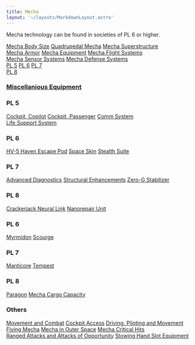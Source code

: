 ```yaml
---
title: Mecha
layout: '~/layouts/MarkdownLayout.astro'
---
```

Mecha technology can be found in societies of PL 6 or higher.

<div class="border-t border-slate-200 dark:border-slate-700">
  <!-- Row 1 -->
  <div class="flex flex-wrap border-b border-slate-200 dark:border-slate-700">
    <a href="/future.d20.srd/mecha/mecha.body.size" class="flex items-center h-16 px-4 hover:underline w-full lg:w-1/3">Mecha Body Size</a>
    <a href="/future.d20.srd/mecha/quadrupedal.mecha" class="flex items-center h-16 px-4 hover:underline w-full lg:w-1/3 border-t lg:border-t-0 lg:border-l border-slate-200 dark:border-slate-700">Quadrupedal Mecha</a>
    <a href="/future.d20.srd/mecha/mecha.superstructure" class="flex items-center h-16 px-4 hover:underline w-full lg:w-1/3 border-t lg:border-t-0 lg:border-l border-slate-200 dark:border-slate-700">Mecha Superstructure</a>
  </div>
  <!-- Row 2 -->
  <div class="flex flex-wrap border-b border-slate-200 dark:border-slate-700">
    <a href="/future.d20.srd/mecha/mecha.armor" class="flex items-center h-16 px-4 hover:underline w-full lg:w-1/3">Mecha Armor</a>
    <a href="/future.d20.srd/mecha/mecha.equipment" class="flex items-center h-16 px-4 hover:underline w-full lg:w-1/3 border-t lg:border-t-0 lg:border-l border-slate-200 dark:border-slate-700">Mecha Equipment</a>
    <a href="/future.d20.srd/mecha/mecha.flight.systems" class="flex items-center h-16 px-4 hover:underline w-full lg:w-1/3 border-t lg:border-t-0 lg:border-l border-slate-200 dark:border-slate-700">Mecha Flight Systems</a>
  </div>
  <!-- Row 3 (incomplete) -->
  <div class="flex flex-wrap border-b border-slate-200 dark:border-slate-700">
    <a href="/future.d20.srd/mecha/mecha.sensor.systems" class="flex items-center h-16 px-4 hover:underline w-full lg:w-1/3">Mecha Sensor Systems</a>
    <a href="/future.d20.srd/mecha/mecha.defense.systems" class="flex items-center h-16 px-4 hover:underline w-full lg:w-1/3 border-t lg:border-t-0 lg:border-l border-slate-200 dark:border-slate-700">Mecha Defense Systems</a>
  </div>
</div>

 <div class="border-t border-slate-200 dark:border-slate-700">
  <!-- Row 1 -->
  <div class="flex flex-wrap border-b border-slate-200 dark:border-slate-700">
    <a href="/future.d20.srd/mecha/mecha.weapons/mecha.weapons.progress.level.5" class="flex items-center h-16 px-4 hover:underline w-full lg:w-1/3">PL 5</a>
    <a href="/future.d20.srd/mecha/mecha.weapons/mecha.weapons.progress.level.6" class="flex items-center h-16 px-4 hover:underline w-full lg:w-1/3 border-t lg:border-t-0 lg:border-l border-slate-200 dark:border-slate-700">PL 6</a>
    <a href="/future.d20.srd/mecha/mecha.weapons/mecha.weapons.progress.level.7" class="flex items-center h-16 px-4 hover:underline w-full lg:w-1/3 border-t lg:border-t-0 lg:border-l border-slate-200 dark:border-slate-700">PL 7</a>
  </div>
  <!-- Row 2 (incomplete) -->
  <div class="flex flex-wrap border-b border-slate-200 dark:border-slate-700">
    <a href="/future.d20.srd/mecha/mecha.weapons/mecha.weapons.progress.level.8" class="flex items-center h-16 px-4 hover:underline w-full lg:w-1/3">PL 8</a>
  </div>
</div>

### [ Miscellanious Equipment ](/future.d20.srd/mecha/miscellanious.equipment)


### PL 5
<div class="border-t border-slate-200 dark:border-slate-700">
  <!-- Row 1 -->
  <div class="flex flex-wrap border-b border-slate-200 dark:border-slate-700">
    <a href="/future.d20.srd/mecha/miscellanious.equipment/cockpit.copilot" class="flex items-center h-16 px-4 hover:underline w-full lg:w-1/3">Cockpit, Copilot</a>
    <a href="/future.d20.srd/mecha/miscellanious.equipment/cockpit.passenger" class="flex items-center h-16 px-4 hover:underline w-full lg:w-1/3 border-t lg:border-t-0 lg:border-l border-slate-200 dark:border-slate-700">Cockpit, Passenger</a>
    <a href="/future.d20.srd/mecha/miscellanious.equipment/comm.system" class="flex items-center h-16 px-4 hover:underline w-full lg:w-1/3 border-t lg:border-t-0 lg:border-l border-slate-200 dark:border-slate-700">Comm System</a>
  </div>
  <!-- Row 2 -->
  <div class="flex flex-wrap border-b border-slate-200 dark:border-slate-700">
    <a href="/future.d20.srd/mecha/miscellanious.equipment/life.support.system" class="flex items-center h-16 px-4 hover:underline w-full lg:w-1/3">Life Support System</a>
  </div>
</div>

### PL 6
<div class="border-t border-slate-200 dark:border-slate-700">
  <div class="flex flex-wrap border-b border-slate-200 dark:border-slate-700">
    <a href="/future.d20.srd/mecha/miscellanious.equipment/hv5.haven.escape.pod" class="flex items-center h-16 px-4 hover:underline w-full lg:w-1/3">HV-5 Haven Escape Pod</a>
    <a href="/future.d20.srd/mecha/miscellanious.equipment/space.skin" class="flex items-center h-16 px-4 hover:underline w-full lg:w-1/3 border-t lg:border-t-0 lg:border-l border-slate-200 dark:border-slate-700">Space Skin</a>
    <a href="/future.d20.srd/mecha/miscellanious.equipment/stealth.suite" class="flex items-center h-16 px-4 hover:underline w-full lg:w-1/3 border-t lg:border-t-0 lg:border-l border-slate-200 dark:border-slate-700">Stealth Suite</a>
  </div>
</div>

### PL 7
<div class="border-t border-slate-200 dark:border-slate-700">
  <div class="flex flex-wrap border-b border-slate-200 dark:border-slate-700">
    <a href="/future.d20.srd/mecha/miscellanious.equipment/advanced.diagnostics" class="flex items-center h-16 px-4 hover:underline w-full lg:w-1/3">Advanced Diagnostics</a>
    <a href="/future.d20.srd/mecha/miscellanious.equipment/structural.enhancement" class="flex items-center h-16 px-4 hover:underline w-full lg:w-1/3 border-t lg:border-t-0 lg:border-l border-slate-200 dark:border-slate-700">Structural Enhancements</a>
    <a href="/future.d20.srd/mecha/miscellanious.equipment/zero.g.stabilizer" class="flex items-center h-16 px-4 hover:underline w-full lg:w-1/3 border-t lg:border-t-0 lg:border-l border-slate-200 dark:border-slate-700">Zero-G Stabilizer</a>
  </div>
</div>

### PL 8
<div class="border-t border-slate-200 dark:border-slate-700">
  <div class="flex flex-wrap border-b border-slate-200 dark:border-slate-700">
    <a href="/future.d20.srd/mecha/miscellanious.equipment/crackerjack.neural.link" class="flex items-center h-16 px-4 hover:underline w-full lg:w-1/3">Crackerjack Neural Link</a>
    <a href="/future.d20.srd/mecha/miscellanious.equipment/nanorepair.unit" class="flex items-center h-16 px-4 hover:underline w-full lg:w-1/3 border-t lg:border-t-0 lg:border-l border-slate-200 dark:border-slate-700">Nanorepair Unit</a>
  </div>
</div>

### PL 6
<div class="border-t border-slate-200 dark:border-slate-700">
  <div class="flex flex-wrap border-b border-slate-200 dark:border-slate-700">
    <a href="/future.d20.srd/mecha/sample.mecha/myrmidon" class="flex items-center h-16 px-4 hover:underline w-full lg:w-1/3">Myrmidon</a>
    <a href="/future.d20.srd/mecha/sample.mecha/scourge" class="flex items-center h-16 px-4 hover:underline w-full lg:w-1/3 border-t lg:border-t-0 lg:border-l border-slate-200 dark:border-slate-700">Scourge</a>
  </div>
</div>

### PL 7
<div class="border-t border-slate-200 dark:border-slate-700">
  <div class="flex flex-wrap border-b border-slate-200 dark:border-slate-700">
    <a href="/future.d20.srd/mecha/sample.mecha/manticore" class="flex items-center h-16 px-4 hover:underline w-full lg:w-1/3">Manticore</a>
    <a href="/future.d20.srd/mecha/sample.mecha/tempest" class="flex items-center h-16 px-4 hover:underline w-full lg:w-1/3 border-t lg:border-t-0 lg:border-l border-slate-200 dark:border-slate-700">Tempest</a>
  </div>
</div>


### PL 8
<div class="border-t border-slate-200 dark:border-slate-700">
  <div class="flex flex-wrap border-b border-slate-200 dark:border-slate-700">
    <!-- First Cell -->
    <a href="/future.d20.srd/mecha/sample.mecha/paragon" class="flex items-center h-16 px-4 hover:underline w-full lg:w-1/3">Paragon</a>
    <!-- Second Cell -->
    <a href="/future.d20.srd/mecha/mecha.cargo.capacity" class="flex items-center h-16 px-4 hover:underline w-full lg:w-1/3 border-t lg:border-t-0 lg:border-l border-slate-200 dark:border-slate-700">Mecha Cargo Capacity</a>
  </div>
</div>

### Others
<div class="border-t border-slate-200 dark:border-slate-700 mt-4">
  <!-- Row 1 -->
  <div class="flex flex-wrap border-b border-slate-200 dark:border-slate-700">
    <a href="/future.d20.srd/mecha/movement.and.combat" class="flex items-center h-16 px-4 hover:underline w-full lg:w-1/3">Movement and Combat</a>
    <a href="/future.d20.srd/mecha/cockpit.access" class="flex items-center h-16 px-4 hover:underline w-full lg:w-1/3 border-t lg:border-t-0 lg:border-l border-slate-200 dark:border-slate-700">Cockpit Access</a>
    <a href="/future.d20.srd/mecha/driving.piloting.and.movement" class="flex items-center h-16 px-4 hover:underline w-full lg:w-1/3 border-t lg:border-t-0 lg:border-l border-slate-200 dark:border-slate-700">Driving, Piloting and Movement</a>
  </div>
  <!-- Row 2 -->
  <div class="flex flex-wrap border-b border-slate-200 dark:border-slate-700">
    <a href="/future.d20.srd/mecha/flying.mecha" class="flex items-center h-16 px-4 hover:underline w-full lg:w-1/3">Flying Mecha</a>
    <a href="/future.d20.srd/mecha/mecha.in.outer.space" class="flex items-center h-16 px-4 hover:underline w-full lg:w-1/3 border-t lg:border-t-0 lg:border-l border-slate-200 dark:border-slate-700">Mecha in Outer Space</a>
    <a href="/future.d20.srd/mecha/mecha.critical.hits" class="flex items-center h-16 px-4 hover:underline w-full lg:w-1/3 border-t lg:border-t-0 lg:border-l border-slate-200 dark:border-slate-700">Mecha Critical Hits</a>
  </div>
  <!-- Row 3 -->
  <div class="flex flex-wrap border-b border-slate-200 dark:border-slate-700">
    <a href="/future.d20.srd/mecha/ranged.attacks.and.attacks.of.opportunity" class="flex items-center h-16 px-4 hover:underline w-full lg:w-1/3">Ranged Attacks and Attacks of Opportunity</a>
    <a href="/future.d20.srd/mecha/stowing.hand.slot.equipment" class="flex items-center h-16 px-4 hover:underline w-full lg:w-1/3 border-t lg:border-t-0 lg:border-l border-slate-200 dark:border-slate-700">Stowing Hand Slot Equipment</a>
  </div>
</div>
